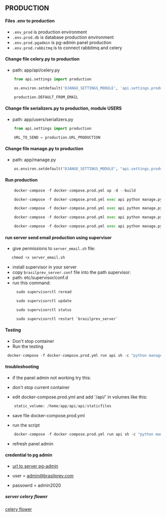 ## PRODUCTION

#### Files .env to production

-   `.env_prod` is production environment
-   `.env.prod.db` is database production environment
-   `.env.prod.pgadmin` is pg-admin panel production
-   `.env.prod.rabbitmq` is to connect rabbitmq and celery

#### Change file celery.py to production

-   path: app/api/celery.py

```python
    from api.settings import production
```

```python
    os.environ.setdefault('DJANGO_SETTINGS_MODULE', 'api.settings.production')
```

```python
    production.DEFAULT_FROM_EMAIL
```

#### Change file serializers.py to production, module USERS

-   path: app/users/serializers.py

```python
    from api.settings import production
```

```python
    URL_TO_SEND = production.URL_PRODUCTION
```

#### Change file manage.py to production

-   path: app/manage.py

```python
    os.environ.setdefault("DJANGO_SETTINGS_MODULE", "api.settings.production")
```

#### Run production

```python
    docker-compose -f docker-compose.prod.yml up -d --build
```

```python
    docker-compose -f docker-compose.prod.yml exec api python manage.py migrate
```

```python
    docker-compose -f docker-compose.prod.yml exec api python manage.py users
```

```python
    docker-compose -f docker-compose.prod.yml exec api python manage.py profiles
```

```python
    docker-compose -f docker-compose.prod.yml exec api python manage.py product_orders
```

#### run server send email production using supervisor

-   give permissions to `server_email.sh` file:

```python
   chmod +x server_email.sh
```

-   install supervisor in your server
-   copy `brasilprev_server.conf` file into the path supervisor:
-   path: etc/supervisor/conf.d
-   run this command:

```python
     sudo supervisorctl reread
```

```python
     sudo supervisorctl update
```

```python
     sudo supervisorctl status
```

```python
     sudo supervisorctl restart `brasilprev_server`
```

#### Testing

-   Don't stop container
-   Run the testing

```python
 docker-compose -f docker-compose.prod.yml run api sh -c "python manage.py test && flake8"
```

#### troubleshooting

-   if the panel admin not working try this:

-   don't stop current container

-   edit docker-compose.prod.yml and add '/api/' in volumes like this:

```python
    static_volume: /home/app/api/api/staticfiles
```

-   save file docker-compose.prod.yml

-   run the script

```python
    docker-compose -f docker-compose.prod.yml run api sh -c "python manage.py collectstatic --no-input --clear"
```

-   refresh panel admin

#### credential to pg admin

-   [url to server pg-admin](http://3.87.243.115:5051/)

-   user = admin@brasilprev.com
-   passowrd = admin2020

##### server celery flower

[celery flower](http://3.87.243.115:5555/dashboard)
